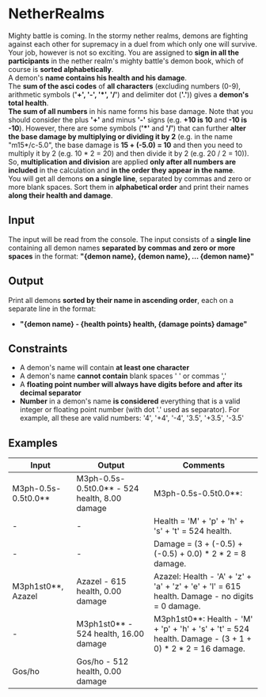 # NetherRealms
Mighty battle is coming. In the stormy nether realms, demons are fighting against each other for supremacy in a duel from which only one will survive. <br/>
Your job, however is not so exciting. You are assigned to __sign in all the participants__ in the nether realm's mighty battle's demon book, which of course is __sorted alphabetically__. <br/>
A demon's __name contains his health and his damage__. <br/>
The __sum of the asci codes__ of __all characters__ (excluding numbers (0-9), arithmetic symbols (__'+', '-', '*', '/'__) and delimiter dot (__'.'__)) gives a __demon's total health__.<br/> 
__The sum of all numbers__ in his name forms his base damage. Note that you should consider the plus __'+'__ and minus __'-'__ signs (e.g. __+10 is 10__ and __-10 is -10__). However, there are some symbols (__'*'__ and __'/'__) that can further __alter the base damage by multiplying or dividing it by 2__ (e.g. in the name "m15*/c-5.0", the base damage is __15 + (-5.0) = 10__ and then you need to multiply it by 2 (e.g. 10 * 2 = 20) and then divide it by 2 (e.g. 20 / 2 = 10)). <br/>
So, __multiplication and division__ are applied __only after all numbers are included__ in the calculation and __in the order they appear in the name__. <br/>
You will get all demons __on a single line__, separated by commas and zero or more blank spaces. Sort them in __alphabetical order__ and print their names __along their health and damage__. 
## Input
The input will be read from the console. The input consists of a __single line__ containing all demon names __separated by commas and zero or more spaces__ in the format: __"{demon name}, {demon name}, … {demon name}"__
## Output
Print all demons __sorted by their name in ascending order__, each on a separate line in the format:
* __"{demon name} - {health points} health, {damage points} damage"__
## Constraints
* A demon's name will contain __at least one character__
* A demon's name __cannot contain__ blank spaces ' ' or commas ','
*	A __floating point number will always have digits before and after its decimal separator__
*	__Number__ in a demon's name __is considered__ everything that is a valid integer or floating point number (with dot '.' used as separator). For example, all these are valid numbers: '4', '+4', '-4', '3.5', '+3.5', '-3.5' 
## Examples
Input |	Output  |	Comments
------|---------|---------
M3ph-0.5s-0.5t0.0** |M3ph-0.5s-0.5t0.0** - 524 health, 8.00 damage  |M3ph-0.5s-0.5t0.0**: 
-|-|Health = 'M' + 'p' + 'h' + 's' + 't' = 524 health.
-|-|Damage = (3 + (-0.5) + (-0.5) + 0.0) * 2 * 2 = 8 damage.
M3ph1st0**, Azazel  |Azazel - 615 health, 0.00 damage |Azazel: Health - 'A' + 'z' + 'a' + 'z' + 'e' + 'l' = 615 health. Damage - no digits = 0 damage.
-|M3ph1st0** - 524 health, 16.00 damage |M3ph1st0**: Health - 'M' + 'p' + 'h' + 's' + 't' = 524 health. Damage - (3 + 1 + 0) * 2 * 2 = 16 damage.
Gos/ho	|Gos/ho - 512 health, 0.00 damage	

